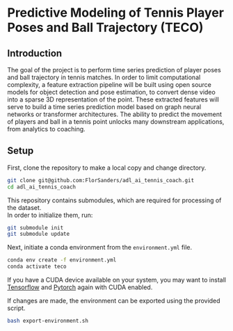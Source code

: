 # Predictive Modeling of Tennis Player Poses and Ball Trajectory (TECO)

## Introduction

The goal of the project is to perform time series prediction of player poses and ball trajectory in tennis matches.
In order to limit computational complexity, a feature extraction pipeline will be built using open source models for object detection and pose estimation, to convert dense video into a sparse 3D representation of the point.
These extracted features will serve to build a time series prediction model based on graph neural networks or transformer architectures.
The ability to predict the movement of players and ball in a tennis point unlocks many downstream applications, from analytics to coaching.

## Setup

First, clone the repository to make a local copy and change directory.

```bash
git clone git@github.com:FlorSanders/adl_ai_tennis_coach.git
cd adl_ai_tennis_coach
```

This repository contains submodules, which are required for processing of the dataset.  
In order to initialize them, run:

```bash
git submodule init
git submodule update
```

Next, initiate a conda environment from the `environment.yml` file.

```bash
conda env create -f environment.yml
conda activate teco
```

If you have a CUDA device available on your system, you may want to install [Tensorflow](https://www.tensorflow.org/install/pip) and [Pytorch](https://pytorch.org/get-started/locally/) again with CUDA enabled.

If changes are made, the environment can be exported using the provided script.

```bash
bash export-environment.sh
```

